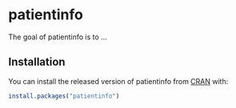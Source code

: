 
<!-- README.md is generated from README.Rmd. Please edit that file -->

# patientinfo

The goal of patientinfo is to …

## Installation

You can install the released version of patientinfo from
[CRAN](https://CRAN.R-project.org) with:

``` r
install.packages("patientinfo")
```
